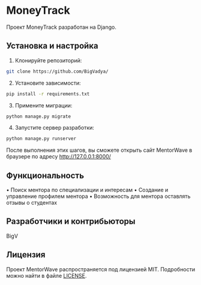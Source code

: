 # MoneyTrack

Проект MoneyTrack разработан на Django.

## Установка и настройка

1. Клонируйте репозиторий:

```bash
git clone https://github.com/BigVadya/
```

2. Установите зависимости:

```bash
pip install -r requirements.txt
```

3. Примените миграции:

```bash
python manage.py migrate
```

4. Запустите сервер разработки:

```bash
python manage.py runserver
```

После выполнения этих шагов, вы сможете открыть сайт MentorWave в браузере по адресу http://127.0.0.1:8000/

## Функциональность

• Поиск ментора по специализации и интересам
• Создание и управление профилем ментора
• Возможность для ментора оставлять отзывы о студентах

## Разработчики и контрибьюторы

BigV

## Лицензия

Проект MentorWave распространяется под лицензией MIT. Подробности можно найти в файле [LICENSE](LICENSE).
